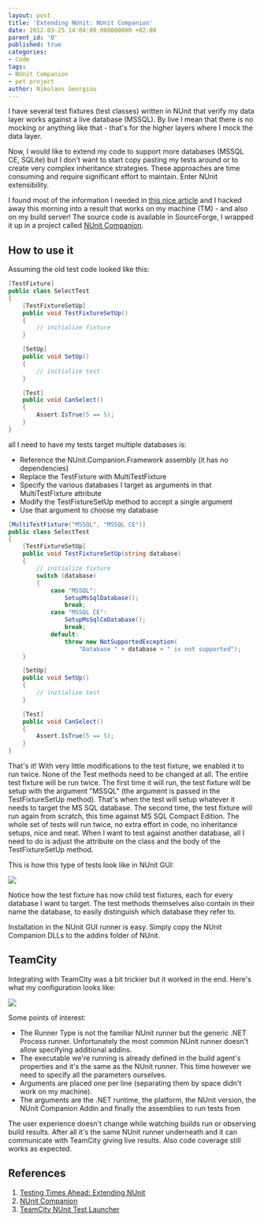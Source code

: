 ```yaml
---
layout: post
title: 'Extending NUnit: NUnit Companion'
date: 2012-03-25 14:04:00.000000000 +02:00
parent_id: '0'
published: true
categories:
- Code
tags:
- NUnit Companion
- pet project
author: Nikolaos Georgiou
---
```


I have several test fixtures (test classes) written in NUnit that verify my data layer works against a live database (MSSQL). By live I mean that there is no mocking or anything like that - that's for the higher layers where I mock the data layer.

Now, I would like to extend my code to support more databases (MSSQL CE, SQLite) but I don't want to start copy pasting my tests around or to create very complex inheritance strategies. These approaches are time consuming and require significant effort to maintain. Enter NUnit extensibility.<!--more-->

I found most of the information I needed in <a href="http://www.simple-talk.com/dotnet/.net-tools/testing-times-ahead-extending-nunit/">this nice article</a> and I hacked away this morning into a result that works on my machine (TM) - and also on my build server! The source code is available in SourceForge, I wrapped it up in a project called <a href="https://sourceforge.net/projects/nunitcompanion/">NUnit Companion</a>.
<h2>How to use it</h2>

Assuming the old test code looked like this:

```cs
[TestFixture]
public class SelectTest
{
    [TestFixtureSetUp]
    public void TestFixtureSetUp()
    {
        // initialize fixture
    }

    [SetUp]
    public void SetUp()
    {
        // initialize test
    }

    [Test]
    public void CanSelect()
    {
        Assert.IsTrue(5 == 5);
    }
}
```

all I need to have my tests target multiple databases is:
<ul>
<li>Reference the NUnit.Companion.Framework assembly (it has no dependencies)</li>
<li>Replace the TestFixture with MultiTestFixture</li>
<li>Specify the various databases I target as arguments in that MultiTestFixture attribute</li>
<li>Modify the TestFixtureSetUp method to accept a single argument</li>
<li>Use that argument to choose my database</li>
</ul>

```cs
[MultiTestFixture("MSSQL", "MSSQL CE")]
public class SelectTest
{
    [TestFixtureSetUp]
    public void TestFixtureSetUp(string database)
    {
        // initialize fixture
        switch (database)
        {
            case "MSSQL":
                SetupMsSqlDatabase();
                break;
            case "MSSQL CE":
                SetupMsSqlCeDatabase();
                break;
            default:
                throw new NotSupportedException(
                    "Database " + database + " is not supported");
    }

    [SetUp]
    public void SetUp()
    {
        // initialize test
    }

    [Test]
    public void CanSelect()
    {
        Assert.IsTrue(5 == 5);
    }
}
```

That's it! With very little modifications to the test fixture, we enabled it to run twice. None of the Test methods need to be changed at all. The entire test fixture will be run twice. The first time it will run, the test fixture will be setup with the argument "MSSQL" (the argument is passed in the TestFixtureSetUp method). That's when the test will setup whatever it needs to target the MS SQL database. The second time, the test fixture will run again from scratch, this time against MS SQL Compact Edition. The whole set of tests will run twice, no extra effort in code, no inheritance setups, nice and neat. When I want to test against another database, all I need to do is adjust the attribute on the class and the body of the TestFixtureSetUp method.

This is how this type of tests look like in NUnit GUI:

<img src="{{ site.baseurl }}/assets/2012/nunit-companion-example.png" />

Notice how the test fixture has now child test fixtures, each for every database I want to target. The test methods themselves also contain in their name the database, to easily distinguish which database they refer to.

Installation in the NUnit GUI runner is easy. Simply copy the NUnit Companion DLLs to the addins folder of NUnit.
<h2>TeamCity</h2>

Integrating with TeamCity was a bit trickier but it worked in the end. Here's what my configuration looks like:

<img src="{{ site.baseurl }}/assets/2012/nunit-companion-teamcity-configuration.png" />

Some points of interest:
<ul>
<li>The Runner Type is not the familiar NUnit runner but the generic .NET Process runner. Unfortunately the most common NUnit runner doesn't allow specifying additional addins.</li>
<li>The executable we're running is already defined in the build agent's properties and it's the same as the NUnit runner. This time however we need to specify all the parameters ourselves.</li>
<li>Arguments are placed one per line (separating them by space didn't work on my machine).</li>
<li>The arguments are the .NET runtime, the platform, the NUnit version, the NUnit Companion Addin and finally the assemblies to run tests from</li>
</ul>

The user experience doesn't change while watching builds run or observing build results. After all it's the same NUnit runner underneath and it can communicate with TeamCity giving live results. Also code coverage still works as expected.
<h2>References</h2>
<ol>
<li><a href="http://www.simple-talk.com/dotnet/.net-tools/testing-times-ahead-extending-nunit/">Testing Times Ahead: Extending NUnit</a></li>
<li><a href="https://sourceforge.net/projects/nunitcompanion/">NUnit Companion</a></li>
<li><a href="http://confluence.jetbrains.net/display/TCD7/TeamCity+NUnit+Test+Launcher">TeamCity NUnit Test Launcher</a></li>
</ol>

